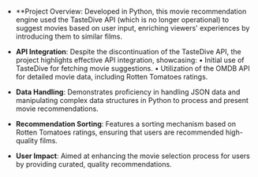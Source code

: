 
- **Project Overview: Developed in Python, this movie recommendation engine used the TasteDive API (which is no longer operational) to suggest 
movies based on user input, enriching viewers' experiences by introducing them to similar films.
  
- **API Integration**: Despite the discontinuation of the TasteDive API, the project highlights effective API integration, showcasing:
  • Initial use of TasteDive for fetching movie suggestions.
  • Utilization of the OMDB API for detailed movie data, including Rotten Tomatoes ratings.
  
- **Data Handling**: Demonstrates proficiency in handling JSON data and manipulating complex data structures in Python to process and present movie recommendations.

- **Recommendation Sorting**: Features a sorting mechanism based on Rotten Tomatoes ratings, ensuring that users are recommended high-quality films.

- **User Impact**: Aimed at enhancing the movie selection process for users by providing curated, quality recommendations.
